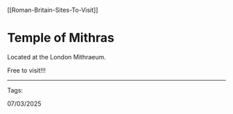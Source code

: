 [[Roman-Britain-Sites-To-Visit]]

# Temple of Mithras

Located at the London Mithraeum.

Free to visit!!!

---

Tags:

07/03/2025
